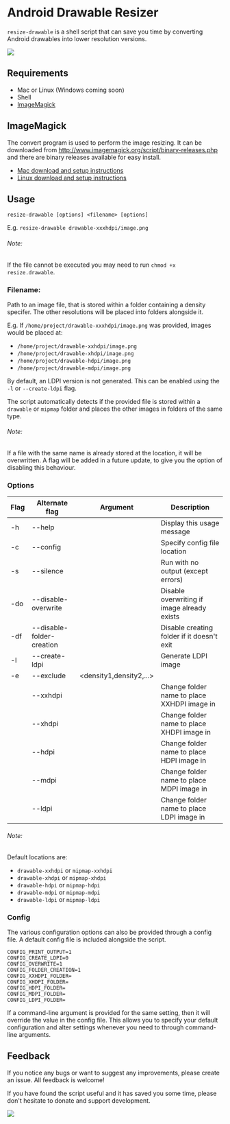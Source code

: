 # Android Drawable Resizer

`resize-drawable` is a shell script that can save you time by converting Android drawables into lower resolution versions.


<a href="https://www.paypal.com/cgi-bin/webscr?cmd=_s-xclick&hosted_button_id=VNDYLUZK5AYV4"><img src="https://www.paypalobjects.com/en_GB/i/btn/btn_donate_LG.gif"/></a>

## Requirements

- Mac or Linux (Windows coming soon)
- Shell
- [ImageMagick](http://www.imagemagick.org/script/binary-releases.php)

## ImageMagick

The convert program is used to perform the image resizing. It can be downloaded from http://www.imagemagick.org/script/binary-releases.php and there are binary releases available for easy install.

- [Mac download and setup instructions](http://www.imagemagick.org/script/binary-releases.php#macosx)
- [Linux download and setup instructions](http://www.imagemagick.org/script/binary-releases.php#unix)

## Usage

`resize-drawable [options] <filename> [options]`

E.g. `resize-drawable drawable-xxxhdpi/image.png`

###### Note:
If the file cannot be executed you may need to run `chmod +x resize.drawable`.

### Filename:
Path to an image file, that is stored within a folder containing a density specifer. The other resolutions will be placed into folders alongside it.

E.g. If `/home/project/drawable-xxxhdpi/image.png` was provided, images would be placed at:

- `/home/project/drawable-xxhdpi/image.png`
- `/home/project/drawable-xhdpi/image.png`
- `/home/project/drawable-hdpi/image.png`
- `/home/project/drawable-mdpi/image.png`

By default, an LDPI version is not generated. This can be enabled using the `-l` or `--create-ldpi` flag.

The script automatically detects if the provided file is stored within a `drawable` or `mipmap` folder and places the other images in folders of the same type.

###### Note:
If a file with the same name is already stored at the location, it will be overwritten. A flag will be added in a future update, to give you the option of disabling this behaviour.

### Options

| Flag | Alternate flag            | Argument                | Description                                 |
| ---- | ------------------------- | ----------------------- | ------------------------------------------- |
| -h   | --help                    |                         | Display this usage message                  |
| -c   | --config                  | <file>                  | Specify config file location                |
| -s   | --silence                 |                         | Run with no output (except errors)          |
| -do  | --disable-overwrite       |                         | Disable overwriting if image already exists |
| -df  | --disable-folder-creation |                         | Disable creating folder if it doesn't exit  |
| -l   | --create-ldpi             |                         | Generate LDPI image                         |
| -e   | --exclude                 | <density1,density2,...> |
|      | --xxhdpi                  | <folder>                | Change folder name to place XXHDPI image in |
|      | --xhdpi                   | <folder>                | Change folder name to place XHDPI image in  |
|      | --hdpi                    | <folder>                | Change folder name to place HDPI image in   |
|      | --mdpi                    | <folder>                | Change folder name to place MDPI image in   |
|      | --ldpi                    | <folder>                | Change folder name to place LDPI image in   |

###### Note:
Default locations are:
- `drawable-xxhdpi` or `mipmap-xxhdpi`
- `drawable-xhdpi` or `mipmap-xhdpi`
- `drawable-hdpi` or `mipmap-hdpi`
- `drawable-mdpi` or `mipmap-mdpi`
- `drawable-ldpi` or `mipmap-ldpi`

### Config

The various configuration options can also be provided through a config file. A default config file is included alongside the script.

```
CONFIG_PRINT_OUTPUT=1
CONFIG_CREATE_LDPI=0
CONFIG_OVERWRITE=1
CONFIG_FOLDER_CREATION=1
CONFIG_XXHDPI_FOLDER=
CONFIG_XHDPI_FOLDER=
CONFIG_HDPI_FOLDER=
CONFIG_MDPI_FOLDER=
CONFIG_LDPI_FOLDER=
```

If a command-line argument is provided for the same setting, then it will override the value in the config file. This allows you to specify your default configuration and alter settings whenever you need to through command-line arguments.

## Feedback

If you notice any bugs or want to suggest any improvements, please create an issue. All feedback is welcome!

If you have found the script useful and it has saved you some time, please don't hesitate to donate and support development.

<a href="https://www.paypal.com/cgi-bin/webscr?cmd=_s-xclick&hosted_button_id=VNDYLUZK5AYV4"><img src="https://www.paypalobjects.com/en_GB/i/btn/btn_donate_LG.gif"/></a>

